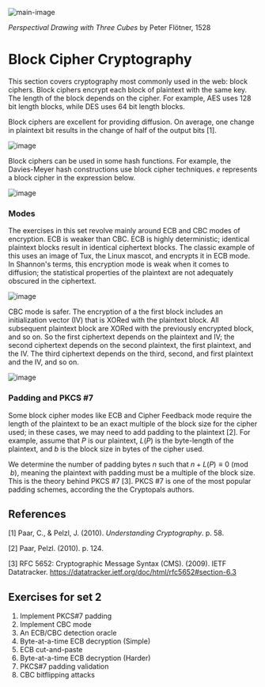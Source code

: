 ![main-image](https://github.com/andykeefe/andykeefe/assets/154836099/6dfaab0f-5988-4563-a4e1-f86161f31ee8)


_Perspectival Drawing with Three Cubes_ by Peter Flötner, 1528


# Block Cipher Cryptography

This section covers cryptography most commonly used in the web: block ciphers. Block ciphers encrypt each block of plaintext with the same key. The length of the block depends on the cipher. For example, AES uses 128 bit length blocks, while DES uses 64 bit length blocks. 

Block ciphers are excellent for providing diffusion. On average, one change in plaintext bit results in the change of half of the output bits [1]. 

![image](https://github.com/andykeefe/andykeefe/assets/154836099/0c8d1475-36f8-4915-8121-9de7d2fb5569)

Block ciphers can be used in some hash functions. For example, the Davies-Meyer hash constructions use block cipher techniques. _e_ represents a block cipher in the expression below.

![image](https://github.com/andykeefe/andykeefe/assets/154836099/5c5097d0-defb-411a-ac74-aa32f22d187e)

### Modes

The exercises in this set revolve mainly around ECB and CBC modes of encryption. ECB is weaker than CBC. ECB is highly deterministic; identical plaintext blocks result in identical ciphertext blocks. The classic example of this uses an image of Tux, the Linux mascot, and encrypts it in ECB mode. In Shannon's terms, this encryption mode is weak when it comes to diffusion; the statistical properties of the plaintext are not adequately obscured in the ciphertext.

![image](https://github.com/andykeefe/andykeefe/assets/154836099/4ac81e17-b078-493f-b094-3cc15ce13d05)

CBC mode is safer. The encryption of a the first block includes an initialization vector (IV) that is XORed with the plaintext block. All subsequent plaintext block are XORed with the previously encrypted block, and so on. So the first ciphertext depends on the plaintext and IV; the second ciphertext depends on the second plaintext, the first plaintext, and the IV. The third ciphertext depends on the third, second, and first plaintext and the IV, and so on.

![image](https://github.com/andykeefe/andykeefe/assets/154836099/a0796044-f6cc-40c1-b043-7f03fcbe42b7)

### Padding and PKCS #7

Some block cipher modes like ECB and Cipher Feedback mode require the length of the plaintext to be an exact multiple of the block size for the cipher used; in these cases, we may need to add padding to the plaintext [2]. For example, assume that $`P `$ is our plaintext, $` L(P) `$ is the byte-length of the plaintext, and $` b `$ is the block size in bytes of the cipher used. 

We determine the number of padding bytes _n_ such that $` n + L(P) \equiv 0 \pmod{b}`$, meaning the plaintext with padding must be a multiple of the block size. This is the theory behind PKCS #7 [3]. PKCS #7 is one of the most popular padding schemes, according the the Cryptopals authors. 

## References

[1] Paar, C., & Pelzl, J. (2010). _Understanding Cryptography_. p. 58.

[2] Paar, Pelzl. (2010). p. 124.

[3] RFC 5652: Cryptographic Message Syntax (CMS). (2009). IETF Datatracker. https://datatracker.ietf.org/doc/html/rfc5652#section-6.3

## Exercises for set 2


1. Implement PKCS#7 padding
2. Implement CBC mode
3. An ECB/CBC detection oracle
4. Byte-at-a-time ECB decryption (Simple)
5. ECB cut-and-paste
6. Byte-at-a-time ECB decryption (Harder)
7. PKCS#7 padding validation
8. CBC bitflipping attacks
